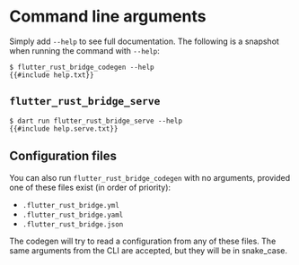 # Command line arguments

Simply add `--help` to see full documentation. The following is a snapshot when running the command with `--help`:

```shell
$ flutter_rust_bridge_codegen --help
{{#include help.txt}}
```

## `flutter_rust_bridge_serve`

```shell
$ dart run flutter_rust_bridge_serve --help
{{#include help.serve.txt}}
```

## Configuration files

You can also run `flutter_rust_bridge_codegen` with no arguments, provided one of these files exist (in order of priority):

- `.flutter_rust_bridge.yml`
- `.flutter_rust_bridge.yaml`
- `.flutter_rust_bridge.json`

The codegen will try to read a configuration from any of these files. The same arguments from the CLI are accepted, but
they will be in snake_case.